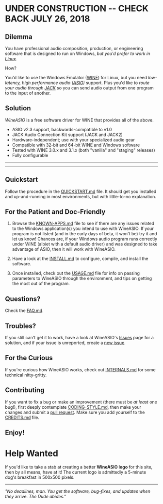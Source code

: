 # UNDER CONSTRUCTION -- CHECK BACK JULY 26, 2018

## Dilemma
You have professional audio composition, production, or engineering software that is designed to run on Windows, _but you'd prefer to work in [Linux](https://en.wikipedia.org/wiki/Linux)._

How?

You'd like to use the Windows Emulator ([WINE](https://www.winehq.org)) for Linux, but you need *low-latency, high performance audio ([ASIO](https://en.wikipedia.org/wiki/Audio_Stream_Input/Output))* support.  Plus you'd like to *route your audio through [JACK](http://jackaudio.org)* so you can send audio output from one program to the input of another.

## Solution
_WineASIO_ is a free software driver for WINE that provides all of the above.

* ASIO v2.3 support, backwards-compatible to v1.0
* JACK Audio Connection Kit support (JACK and JACK2)
* Hardware-independent; use with your specialized audio gear
* Compatible with 32-bit and 64-bit WINE and Windows software
* Tested with WINE 3.0.x and 3.1.x (both "vanilla" and "staging" releases)
* Fully configurable
---
---
## Quickstart
Follow the procedure in the [QUICKSTART.md](https://github.com/wineasio/wineasio/blob/master/QUICKSTART.md) file.  It should get you installed and up-and-running in most environments, but with little-to-no explanation.

## For the Patient and Doc-Friendly
1. Browse the [KNOWN-APPS.md](https://github.com/wineasio/wineasio/blob/master/KNOWN-APPS.md) file to see if there are any issues related to the Windows application(s) you intend to use with WineASIO.  If your program is not listed (and in the early days of beta, it won't be) try it and let us know!  Chances are, if your Windows audio program runs correctly under WINE (albiet with a default audio driver) and was designed to take advantage of ASIO, then it will work with WineASIO.

2. Have a look at the [INSTALL.md](https://github.com/wineasio/wineasio/blob/master/INSTALL.md) to configure, compile, and install the software.

3. Once installed, check out the [USAGE.md](https://github.com/wineasio/wineasio/blob/master/USAGE.md) file for info on passing parameters to WineASIO through the environment, and tips on getting the most out of the program.

## Questions?
Check the [FAQ.md](https://github.com/wineasio/wineasio/blob/master/FAQ.md).

## Troubles?
If you still can't get it to work, have a look at WineASIO's [Issues](https://github.com/wineasio/wineasio/issues) page for a solution, and if your issue is unreported, create a [new issue](https://github.com/wineasio/wineasio/issues/new).

## For the Curious
If you're curious how WineASIO works, check out [INTERNALS.md](https://github.com/wineasio/wineasio/blob/master/INTERNALS.md) for some technical nitty-gritty.

## Contributing
If you want to fix a bug or make an improvement (there must be _at least_ one bug!), first deeply contemplate [CODING-STYLE.md](https://github.com/wineasio/wineasio/blob/master/CODING-STYLE.md), then make your changes and submit a [pull request](https://github.com/wineasio/wineasio/pulls).  Make sure you add yourself to the [CREDITS.md](https://github.com/wineasio/wineasio/blob/master/CREDITS.md) file.

## Enjoy!

# Help Wanted
If you'd like to take a stab at creating a better **WineASIO logo** for this site, then by all means, have at it!  The current logo is admittedly a 5-minute dog's breakfast in 500x500 pixels.

---
_"No deadlines, man.  You get the software, bug-fixes, and updates when they_ arrive.  _The Dude abides."_
